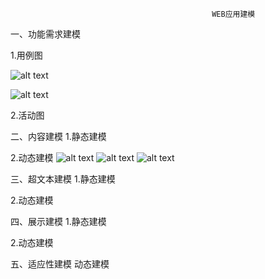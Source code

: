                                                  WEB应用建模

一、功能需求建模


1.用例图

![alt text](http://t1.qpic.cn/mblogpic/fafef418cc89ae6a2a64/2000 "用例图1")

![alt text](http://t2.qpic.cn/mblogpic/43285413a78fa317f902/2000 "用例图2")



2.活动图



二、内容建模
1.静态建模



2.动态建模
![alt text](http://fmn.xnpic.com/fmn056/20130530/1650/original_ahDr_3124000000131260.jpg "版块状态图")
![alt text](http://fmn.rrfmn.com/fmn059/20130530/1650/original_DNi6_6880000001de125f.jpg "帖子状态图")
![alt text](http://fmn.rrimg.com/fmn062/20130530/1650/original_Ti4S_707800000015125d.jpg "用户状态图")

三、超文本建模
1.静态建模



2.动态建模




四、展示建模
1.静态建模



2.动态建模


五、适应性建模
动态建模
